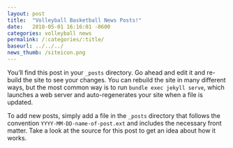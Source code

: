 ```yaml
---
layout: post
title:  "Volleyball Basketball News Posts!"
date:   2018-05-01 16:16:01 -0600
categories: volleyball news
permalink: /:categories/:title/
baseurl: ../../../
news_thumb: /siteicon.png
---
```


You’ll find this post in your `_posts` directory. Go ahead and edit it and re-build the site to see your changes. You can rebuild the site in many different ways, but the most common way is to run `bundle exec jekyll serve`, which launches a web server and auto-regenerates your site when a file is updated.

To add new posts, simply add a file in the `_posts` directory that follows the convention `YYYY-MM-DD-name-of-post.ext` and includes the necessary front matter. Take a look at the source for this post to get an idea about how it works.
